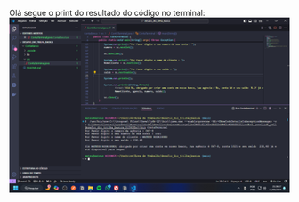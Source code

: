 Olá segue o print do resultado do código no terminal: 
![Resultado do código ](</images/resultado.png>)
